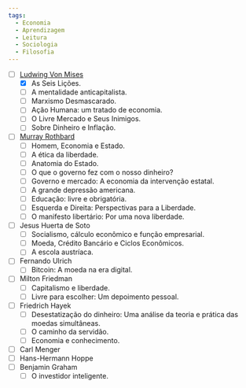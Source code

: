 ```yaml
---
tags:
  - Economia
  - Aprendizagem
  - Leitura
  - Sociologia
  - Filosofia
---
```

- [ ] [Ludwing Von Mises](Ludwing%20Von%20Mises.md)
	- [x] As Seis Lições.
	- [ ] A mentalidade anticapitalista.
	- [ ] Marxismo Desmascarado.
	- [ ] Ação Humana: um tratado de economia.
	- [ ] O Livre Mercado e Seus Inimigos.
	- [ ] Sobre Dinheiro e Inflação.
- [ ] [Murray Rothbard](Murray%20Rothbard.md)
	- [ ] Homem, Economia e Estado.
	- [ ] A ética da liberdade.
	- [ ] Anatomia do Estado.
	- [ ] O que o governo fez com o nosso dinheiro?
	- [ ] Governo e mercado: A economia da intervenção estatal.
	- [ ] A grande depressão americana.
	- [ ] Educação: livre e obrigatória.
	- [ ] Esquerda e Direita: Perspectivas para a Liberdade.
	- [ ] O manifesto libertário: Por uma nova liberdade.
- [ ] Jesus Huerta de Soto
	- [ ] Socialismo, cálculo econômico e função empresarial.
	- [ ] Moeda, Crédito Bancário e Ciclos Econômicos.
	- [ ] A escola austríaca.
- [ ] Fernando Ulrich
	- [ ] Bitcoin: A moeda na era digital.
- [ ] Milton Friedman
	- [ ] Capitalismo e liberdade.
	- [ ] Livre para escolher: Um depoimento pessoal.
- [ ] Friedrich Hayek
	- [ ] Desestatização do dinheiro: Uma análise da teoria e prática das moedas simultâneas.
	- [ ] O caminho da servidão.
	- [ ] Economia e conhecimento.
- [ ] Carl Menger
- [ ] Hans-Hermann Hoppe
- [ ] Benjamin Graham
	- [ ] O investidor inteligente.